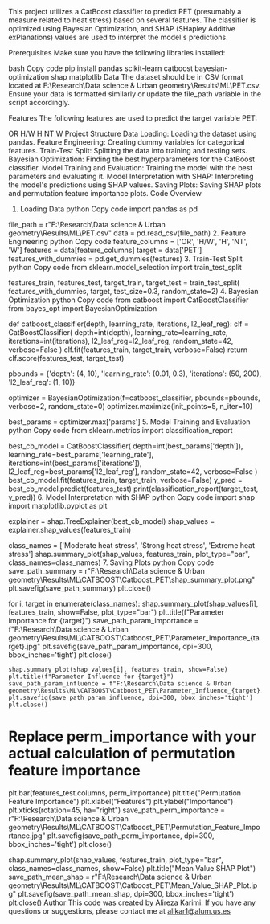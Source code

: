 This project utilizes a CatBoost classifier to predict PET (presumably a measure related to heat stress) based on several features. The classifier is optimized using Bayesian Optimization, and SHAP (SHapley Additive exPlanations) values are used to interpret the model's predictions.

Prerequisites
Make sure you have the following libraries installed:

bash
Copy code
pip install pandas scikit-learn catboost bayesian-optimization shap matplotlib
Data
The dataset should be in CSV format located at F:\Research\Data science & Urban geometry\Results\ML\PET.csv. Ensure your data is formatted similarly or update the file_path variable in the script accordingly.

Features
The following features are used to predict the target variable PET:

OR
H/W
H
NT
W
Project Structure
Data Loading: Loading the dataset using pandas.
Feature Engineering: Creating dummy variables for categorical features.
Train-Test Split: Splitting the data into training and testing sets.
Bayesian Optimization: Finding the best hyperparameters for the CatBoost classifier.
Model Training and Evaluation: Training the model with the best parameters and evaluating it.
Model Interpretation with SHAP: Interpreting the model's predictions using SHAP values.
Saving Plots: Saving SHAP plots and permutation feature importance plots.
Code Overview
1. Loading Data
python
Copy code
import pandas as pd

file_path = r"F:\Research\Data science & Urban geometry\Results\ML\PET.csv"
data = pd.read_csv(file_path)
2. Feature Engineering
python
Copy code
feature_columns = ['OR', 'H/W', 'H', 'NT', 'W']
features = data[feature_columns]
target = data['PET']
features_with_dummies = pd.get_dummies(features)
3. Train-Test Split
python
Copy code
from sklearn.model_selection import train_test_split

features_train, features_test, target_train, target_test = train_test_split(
    features_with_dummies, target, test_size=0.3, random_state=2)
4. Bayesian Optimization
python
Copy code
from catboost import CatBoostClassifier
from bayes_opt import BayesianOptimization

def catboost_classifier(depth, learning_rate, iterations, l2_leaf_reg):
    clf = CatBoostClassifier(
        depth=int(depth),
        learning_rate=learning_rate,
        iterations=int(iterations),
        l2_leaf_reg=l2_leaf_reg,
        random_state=42,
        verbose=False
    )
    clf.fit(features_train, target_train, verbose=False)
    return clf.score(features_test, target_test)

pbounds = {'depth': (4, 10), 'learning_rate': (0.01, 0.3), 'iterations': (50, 200), 'l2_leaf_reg': (1, 10)}

optimizer = BayesianOptimization(f=catboost_classifier, pbounds=pbounds, verbose=2, random_state=0)
optimizer.maximize(init_points=5, n_iter=10)

best_params = optimizer.max['params']
5. Model Training and Evaluation
python
Copy code
from sklearn.metrics import classification_report

best_cb_model = CatBoostClassifier(
    depth=int(best_params['depth']),
    learning_rate=best_params['learning_rate'],
    iterations=int(best_params['iterations']),
    l2_leaf_reg=best_params['l2_leaf_reg'],
    random_state=42,
    verbose=False
)
best_cb_model.fit(features_train, target_train, verbose=False)
y_pred = best_cb_model.predict(features_test)
print(classification_report(target_test, y_pred))
6. Model Interpretation with SHAP
python
Copy code
import shap
import matplotlib.pyplot as plt

explainer = shap.TreeExplainer(best_cb_model)
shap_values = explainer.shap_values(features_train)

class_names = ['Moderate heat stress', 'Strong heat stress', 'Extreme heat stress']
shap.summary_plot(shap_values, features_train, plot_type="bar", class_names=class_names)
7. Saving Plots
python
Copy code
save_path_summary = r"F:\Research\Data science & Urban geometry\Results\ML\CATBOOST\Catboost_PET\shap_summary_plot.png"
plt.savefig(save_path_summary)
plt.close()

for i, target in enumerate(class_names):
    shap.summary_plot(shap_values[i], features_train, show=False, plot_type="bar")
    plt.title(f"Parameter Importance for {target}")
    save_path_param_importance = f"F:\Research\Data science & Urban geometry\Results\ML\CATBOOST\Catboost_PET\Parameter_Importance_{target}.jpg"
    plt.savefig(save_path_param_importance, dpi=300, bbox_inches='tight')
    plt.close()

    shap.summary_plot(shap_values[i], features_train, show=False)
    plt.title(f"Parameter Influence for {target}")
    save_path_param_influence = f"F:\Research\Data science & Urban geometry\Results\ML\CATBOOST\Catboost_PET\Parameter_Influence_{target}.jpg"
    plt.savefig(save_path_param_influence, dpi=300, bbox_inches='tight')
    plt.close()

# Replace perm_importance with your actual calculation of permutation feature importance
plt.bar(features_test.columns, perm_importance)
plt.title("Permutation Feature Importance")
plt.xlabel("Features")
plt.ylabel("Importance")
plt.xticks(rotation=45, ha="right")
save_path_perm_importance = r"F:\Research\Data science & Urban geometry\Results\ML\CATBOOST\Catboost_PET\Permutation_Feature_Importance.jpg"
plt.savefig(save_path_perm_importance, dpi=300, bbox_inches='tight')
plt.close()

shap.summary_plot(shap_values, features_train, plot_type="bar", class_names=class_names, show=False)
plt.title("Mean Value SHAP Plot")
save_path_mean_shap = r"F:\Research\Data science & Urban geometry\Results\ML\CATBOOST\Catboost_PET\Mean_Value_SHAP_Plot.jpg"
plt.savefig(save_path_mean_shap, dpi=300, bbox_inches='tight')
plt.close()
Author
This code was created by Alireza Karimi. If you have any questions or suggestions, please contact me at alikar1@alum.us.es 
